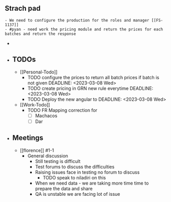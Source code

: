 ## Strach pad
	- We need to configure the production for the roles and manager [[FS-1137]]
	- #pyan - need work the pricing module and return the prices for each batches and return the response
-
- ## TODOs
	- [[Personal-Todo]]
		- TODO configure the prices to return all batch prices if batch is not given
		  DEADLINE: <2023-03-08 Wed>
		- TODO create pricing in GRN new rule everytime
		  DEADLINE: <2023-03-08 Wed>
		- TODO Deploy the new angular to
		  DEADLINE: <2023-03-08 Wed>
	- [[Work-Todo]]
		- TODO FR Mapping correction for
			- [ ] Machacos
			- [ ] Dar
- ## Meetings
	- [[florence]] #1-1
		- General discussion
			- Still testing is difficult
			- Test forums to discuss the difficulties
			- Raising issues face in testing no forum to discuss
				- TODO  speak to niladiri on this
			- When we need data - we are taking more time time to prepare the data and share
			- QA is unstable we are facing lot of issue